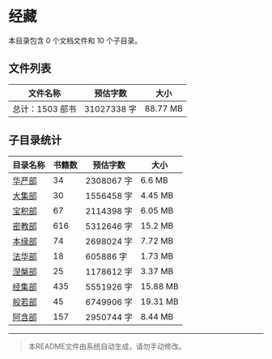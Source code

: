 # 经藏

本目录包含 0 个文档文件和 10 个子目录。

## 文件列表

| 文件名称 | 预估字数 | 大小 |
|---------|---------|------|
| 总计：1503 部书 | 31027338 字 | 88.77 MB |

## 子目录统计

| 目录名称 | 书籍数 | 预估字数 | 大小 |
|---------|--------|----------|------|
| [华严部](佛藏/大藏经/经藏/华严部/README.md) | 34 | 2308067 字 | 6.6 MB |
| [大集部](佛藏/大藏经/经藏/大集部/README.md) | 30 | 1556458 字 | 4.45 MB |
| [宝积部](佛藏/大藏经/经藏/宝积部/README.md) | 67 | 2114398 字 | 6.05 MB |
| [密教部](佛藏/大藏经/经藏/密教部/README.md) | 616 | 5312646 字 | 15.2 MB |
| [本缘部](佛藏/大藏经/经藏/本缘部/README.md) | 74 | 2698024 字 | 7.72 MB |
| [法华部](佛藏/大藏经/经藏/法华部/README.md) | 18 | 605886 字 | 1.73 MB |
| [涅槃部](佛藏/大藏经/经藏/涅槃部/README.md) | 25 | 1178612 字 | 3.37 MB |
| [经集部](佛藏/大藏经/经藏/经集部/README.md) | 435 | 5551926 字 | 15.88 MB |
| [般若部](佛藏/大藏经/经藏/般若部/README.md) | 45 | 6749906 字 | 19.31 MB |
| [阿含部](佛藏/大藏经/经藏/阿含部/README.md) | 157 | 2950744 字 | 8.44 MB |

---

> 本README文件由系统自动生成，请勿手动修改。
